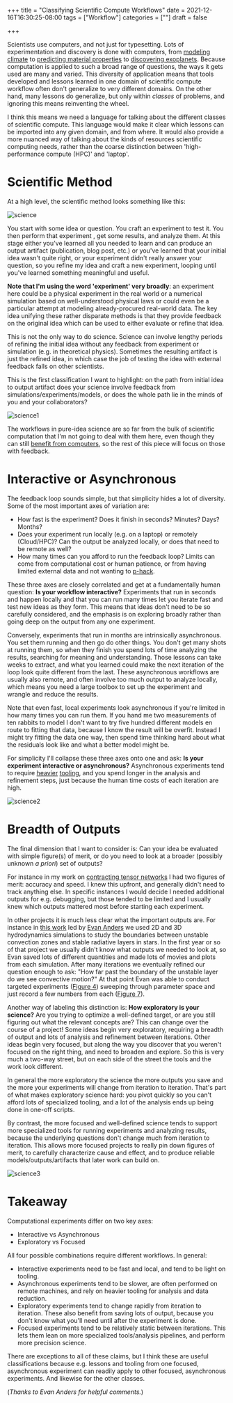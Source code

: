 +++
title = "Classifying Scientific Compute Workflows"
date = 2021-12-16T16:30:25-08:00
tags = ["Workflow"]
categories = [""]
draft = false

+++

Scientists use computers, and not just for typesetting. Lots of experimentation and discovery is done with computers, from [modeling climate](https://www.colorado.edu/silc/models) to [predicting material properties](http://jdftx.org) to [discovering exoplanets](https://docs.exoplanet.codes/en/latest/). Because computation is applied to such a broad range of questions, the ways it gets used are many and varied. This diversity of application means that tools developed and lessons learned in one domain of scientific compute workflow often don't generalize to very different domains. On the other hand, many lessons do generalize, but only within *classes* of problems, and ignoring this means reinventing the wheel.

I think this means we need a language for talking about the different classes of scientific compute. This language would make it clear which lessons can be imported into any given domain, and from where. It would also provide a more nuanced way of talking about the kinds of resources scientific computing needs, rather than the coarse distinction between 'high-performance compute (HPC)' and 'laptop'.

# Scientific Method

At a high level, the scientific method looks something like this:

<img src="/images/scientific_compute.assets/science0.svg" alt="science" style="max-width:100%;max-height:100%;display:block;margin-left:auto;margin-right:auto" />

You start with some idea or question. You craft an experiment to test it. You then perform that experiment , get some results, and analyze them. At this stage either you've learned all you needed to learn and can produce an output artifact (publication, blog post, etc.) or you've learned that your initial idea wasn't quite right, or your experiment didn't really answer your question, so you refine my idea and craft a new experiment, looping until you've learned something meaningful and useful.

**Note that I'm using the word 'experiment' very broadly**: an experiment here could be a physical experiment in the real world or a numerical simulation based on well-understood physical laws or could even be a particular attempt at modeling already-procured real-world data. The key idea unifying these rather disparate methods is that they provide feedback on the original idea which can be used to either evaluate or refine that idea.

This is not the only way to do science. Science can involve lengthy periods of refining the initial idea without any feedback from experiment or simulation (e.g. in theoretical physics). Sometimes the resulting artifact is just the refined idea, in which case the job of testing the idea with external feedback falls on other scientists.

This is the first classification I want to highlight: on the path from initial idea to output artifact does your science involve feedback from simulations/experiments/models, or does the whole path lie in the minds of you and your collaborators?

<img src="/images/scientific_compute.assets/science1.svg" alt="science1" style="max-width:100%;max-height:100%;display:block;margin-left:auto;margin-right:auto" />

The workflows in pure-idea science are so far from the bulk of scientific computation that I'm not going to deal with them here, even though they can still [benefit from computers](https://www.wolfram.com/mathematica/), so the rest of this piece will focus on those with feedback. 

# Interactive or Asynchronous

The feedback loop sounds simple, but that simplicity hides a lot of diversity. Some of the most important axes of variation are:

- How fast is the experiment? Does it finish in seconds? Minutes? Days? Months?
- Does your experiment run locally (e.g. on a laptop) or remotely (Cloud/HPC)? Can the output be analyzed locally, or does that need to be remote as well?
- How many times can you afford to run the feedback loop? Limits can come from computational cost or human patience, or from having limited external data and not wanting to [p-hack](https://en.wikipedia.org/wiki/Data_dredging).

These three axes are closely correlated and get at a fundamentally human question: **Is your workflow interactive?** Experiments that run in seconds and happen locally and that you can run many times let you iterate fast and test new ideas as they form. This means that ideas don't need to be so carefully considered, and the emphasis is on exploring broadly rather than going deep on the output from any one experiment.

Conversely, experiments that run in months are intrinsically asynchronous. You set them running and then go do other things. You don't get many shots at running them, so when they finish you spend lots of time analyzing the results, searching for meaning and understanding. Those lessons can take weeks to extract, and what you learned could make the next iteration of the loop look quite different from the last. These asynchronous workflows are usually also remote, and often involve too much output to analyze locally, which means you need a large toolbox to set up the experiment and wrangle and reduce the results.

Note that even fast, local experiments look asynchronous if you're limited in how many times you can run them. If you hand me two measurements of ten rabbits to model I don't want to try five hundred different models en route to fitting that data, because I know the result will be overfit. Instead I might try fitting the data one way, then spend time thinking hard about what the residuals look like and what a better model might be.

For simplicity I'll collapse these three axes onto one and ask: **Is your experiment interactive or asynchronous?** Asynchronous experiments tend to require [heavier](https://github.com/adamjermyn/remote_experiments) [tooling](https://sacred.readthedocs.io/en/stable/quickstart.html), and you spend longer in the analysis and refinement steps, just because the human time costs of each iteration are high.

<img src="/images/scientific_compute.assets/science2.svg" alt="science2" style="max-width:100%;max-height:100%;display:block;margin-left:auto;margin-right:auto" />

# Breadth of Outputs

The final dimension that I want to consider is:  Can your idea be evaluated with simple figure(s) of merit, or do you need to look at a broader (possibly unknown *a priori*) set of outputs?

For instance in my work on [contracting tensor networks](https://arxiv.org/pdf/1709.03080.pdf) I had two figures of merit: accuracy and speed. I knew this upfront, and generally didn't need to track anything else. In specific instances I would decide I needed additional outputs for e.g. debugging, but those tended to be limited and I usually knew which outputs mattered most before starting each experiment.

In other projects it is much less clear what the important outputs are. For instance in [this work](https://arxiv.org/abs/2110.11356) led by [Evan Anders](https://evanhanders.bitbucket.io) we used 2D and 3D hydrodynamics simulations to study the boundaries between unstable convection zones and stable radiative layers in stars. In the first year or so of that project we usually didn't know what outputs we needed to look at, so Evan saved lots of different quantities and made lots of movies and plots from each simulation. After many iterations we eventually refined our question enough to ask: "How far past the boundary of the unstable layer do we see convective motion?" At that point Evan was able to conduct targeted experiments ([Figure 4](https://arxiv.org/pdf/2110.11356.pdf)) sweeping through parameter space and just record a few numbers from each ([Figure 7](https://arxiv.org/pdf/2110.11356.pdf)).

Another way of labeling this distinction is: **How exploratory is your science?** Are you trying to optimize a well-defined target, or are you still figuring out what the relevant concepts are? This can change over the course of a project! Some ideas begin very exploratory, requiring a breadth of output and lots of analysis and refinement between iterations. Other ideas begin very focused, but along the way you discover that you weren't focused on the right thing, and need to broaden and explore. So this is very much a two-way street, but on each side of the street the tools and the work look different.

In general the more exploratory the science the more outputs you save and the more your experiments will change from iteration to iteration. That's part of what makes exploratory science hard: you pivot quickly so you can't afford lots of specialized tooling, and a lot of the analysis ends up being done in one-off scripts.

By contrast, the more focused and well-defined science tends to support more specialized tools for running experiments and analyzing results, because the underlying questions don't change much from iteration to iteration. This allows more focused projects to really pin down figures of merit, to carefully characterize cause and effect, and to produce reliable models/outputs/artifacts that later work can build on.

<img src="/images/scientific_compute.assets/science3.svg" alt="science3" style="max-width:100%;max-height:100%;display:block;margin-left:auto;margin-right:auto" />

# Takeaway

Computational experiments differ on two key axes:

- Interactive vs Asynchronous
- Exploratory vs Focused

All four possible combinations require different workflows. In general:

- Interactive experiments need to be fast and local, and tend to be light on tooling.
- Asynchronous experiments tend to be slower, are often performed on remote machines, and rely on heavier tooling for analysis and data reduction.
- Exploratory experiments tend to change rapidly from iteration to iteration. These also benefit from saving lots of output, because you don't know what you'll need until after the experiment is done.
- Focused experiments tend to be relatively static between iterations. This lets them lean on more specialized tools/analysis pipelines, and perform more precision science.

There are exceptions to all of these claims, but I think these are useful classifications because e.g. lessons and tooling from one focused, asynchronous experiment can readily apply to other focused, asynchronous experiments. And likewise for the other classes. 

(*Thanks to Evan Anders for helpful comments.*)
